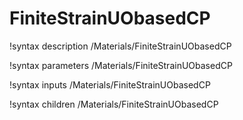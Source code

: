 <!-- MOOSE Documentation Stub: Remove this when content is added. -->

# FiniteStrainUObasedCP

!syntax description /Materials/FiniteStrainUObasedCP

!syntax parameters /Materials/FiniteStrainUObasedCP

!syntax inputs /Materials/FiniteStrainUObasedCP

!syntax children /Materials/FiniteStrainUObasedCP
